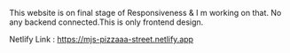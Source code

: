 This website is on final stage of Responsiveness & I m working on that. No any backend connected.This is only frontend design.

Netlify Link : https://mjs-pizzaaa-street.netlify.app
